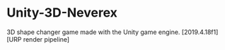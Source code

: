 # Unity-3D-Neverex
3D shape changer game made with the Unity game engine.  [2019.4.18f1] [URP render pipeline]
